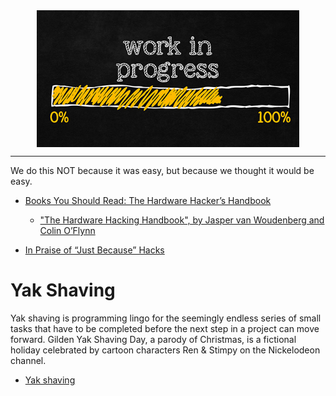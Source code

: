 <!--
Maintainer:   jeffskinnerbox@yahoo.com / www.jeffskinnerbox.me
Version:      0.0.0
-->


<div align="center">
<img src="https://raw.githubusercontent.com/jeffskinnerbox/blog/main/content/images/banners-bkgrds/work-in-progress.jpg" title="These materials require additional work and are not ready for general use." align="center" width=420px height=219px>
</div>


-----


We do this NOT because it was easy, but because we thought it would be easy.


* [Books You Should Read: The Hardware Hacker’s Handbook](https://hackaday.com/2022/08/05/books-you-should-read-the-hardware-hackers-handbook/)
    * ["The Hardware Hacking Handbook", by Jasper van Woudenberg and Colin O’Flynn](https://www.amazon.com/Hardware-Hacking-Handbook-Breaking-Embedded-ebook/dp/B077WZBFYL)


* [In Praise of “Just Because” Hacks](https://hackaday.com/2022/12/31/in-praise-of-just-because-hacks/)

# Yak Shaving
Yak shaving is programming lingo for the seemingly endless series of small tasks that have to be completed before the next step in a project can move forward. Gilden Yak Shaving Day, a parody of Christmas, is a fictional holiday celebrated by cartoon characters Ren & Stimpy on the Nickelodeon channel.

* [Yak shaving](http://projects.csail.mit.edu/gsb/old-archive/gsb-archive/gsb2000-02-11.html)


